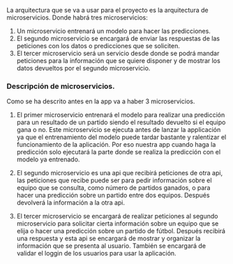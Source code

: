 La arquitectura que se va a usar para el proyecto es la arquitectura de microservicios. Donde habrá tres microservicios:

1. Un microservicio entrenará un modelo para hacer las predicciones.
2. El segundo microservicio se encargará de enviar las respuestas de las peticiones con los datos o predicciones que se soliciten.
3. El tercer microservicio será un servicio desde donde se podrá mandar peticiones para la información que se quiere disponer y de mostrar los datos devueltos por el segundo microservicio.

### Descripción de microservicios.

Como se ha descrito antes en la app va a haber 3 microservicios.

1. El primer microservicio entrenará el modelo para realizar una predicción para un resultado de un partido siendo el resultado devuelto si el equipo gana o no. Este microservicio se ejecuta antes de lanzar la applicación ya que el entrenamiento del modelo puede tardar bastante y ralentizar el funcionamiento de la aplicación. Por eso nuestra app cuando haga la predicción solo ejecutará la parte donde se realiza la predicción con el modelo ya entrenado.

2. El segundo microservicio es una api que recibirá peticiones de otra api, las peticiones que recibe puede ser para pedir información sobre el equipo que se consulta, como número de partidos ganados, o para hacer una predicción sobre un partido entre dos equipos. Después devolverá la información a la otra api.

3. El tercer microservicio se encargará de realizar peticiones al segundo microservicio para solicitar cierta información sobre un equipo que se elija o hacer una predicción sobre un partido de fútbol. Después recibirá una respuesta y esta api se encargará de mostrar y organizar la información que se presenta al usuario. También se encargará de validar el loggin de los usuarios para usar la aplicación.
